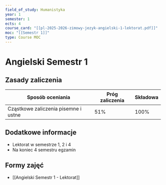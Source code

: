 ```yaml
---
field_of_study: Humanistyka
year: 1
semester: 1
ects: 4
course_card: "[[pl-2025-2026-zimowy-jezyk-angielski-1-lektorat.pdf]]"
moc: "[[Semestr 1]]"
type: Course MOC
---
```


# Angielski Semestr 1

## Zasady zaliczenia

| Sposób oceniania                     | Próg zaliczenia | Składowa |
| ------------------------------------ | --------------- | -------- |
| Cząstkowe zaliczenia pisemne i ustne | 51%             | 100%     |

## Dodatkowe informacje

- Lektorat w semestrze 1, 2 i 4
- Na koniec 4 semestru egzamin

## Formy zajęć

- [[Angielski Semestr 1 - Lektorat]]
